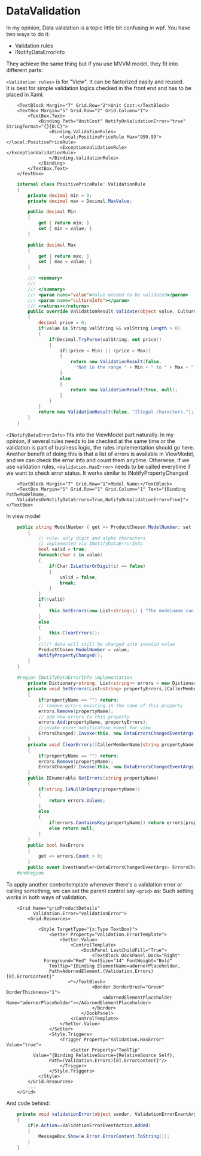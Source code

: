 # DataValidation
In my opinion, Data validation is a topic little bit confusing in wpf.
You have two ways to do it:
* Validation rules
* INotifyDataErrorInfo

They achieve the same thing but if you use MVVM model, they fit into different parts:

`<Validation rules>` is for "View". It can be factorized easily and reused.\
It is best for simple validation logics checked in the front end and has to be placed in Xaml.
```xaml
	<TextBlock Margin="7" Grid.Row="2">Unit Cost:</TextBlock>
	<TextBox Margin="5" Grid.Row="2" Grid.Column="1">
		<TextBox.Text>
			<Binding Path="UnitCost" NotifyOnValidationError="true" StringFormat="{}{0:C}">
				<Binding.ValidationRules>
					<local:PositivePriceRule Max="999.99"></local:PositivePriceRule>
					<ExceptionValidationRule></ExceptionValidationRule>
				</Binding.ValidationRules>
			</Binding>
		</TextBox.Text>
	</TextBox>
```
``` c#
	internal class PositivePriceRule: ValidationRule
	{
        private decimal min = 0;
        private decimal max = Decimal.MaxValue;

        public decimal Min
        {
            get { return min; }
            set { min = value; }
        }

        public decimal Max
        {
            get { return max; }
            set { max = value; }
        }

        /// <summary>
        /// 
        /// </summary>
        /// <param name="value">Value needed to be validated</param>
        /// <param name="cultureInfo"></param>
        /// <returns></returns>
        public override ValidationResult Validate(object value, CultureInfo cultureInfo)
        {
            decimal price = 0;
            if(value is String valString && valString.Length > 0)
            {
                if(Decimal.TryParse(valString, out price))
                {
                    if((price < Min) || (price > Max))
                    {
                        return new ValidationResult(false,
                          "Not in the range " + Min + " to " + Max + ".");
                    }
                    else
                    {
                        return new ValidationResult(true, null);
                    }
                }
            }
            return new ValidationResult(false, "Illegal characters.");
        }
    }
```
`<INotifyDataErrorInfo>` fits into the ViewModel part naturally. 
In my opinion, if several rules needs to be checked at the same time or the validation is part of business logic, the rules implementation should go here.
Another benefit of doing this is that a list of errors is available in ViewModel, and we can check the error info and count them anytime. Otherwise, if we use validation rules, `<Validation.HasError>` needs to be called everytime if we want to check error status.
It works similar to INotifyPropertyChanged
```xaml
	<TextBlock Margin="7" Grid.Row="1">Model Name:</TextBlock>
	<TextBox Margin="5" Grid.Row="1" Grid.Column="1" Text="{Binding Path=ModelName, 
	ValidatesOnNotifyDataErrors=True,NotifyOnValidationError=True}"></TextBox>
```
In view model
``` c#
	public string ModelNumber { get => ProductChosen.ModelNumber; set
		{
			// rule: only digit and alpha characters
			// implemented via INotifyDataErrorInfo
			bool valid = true;
			foreach(char c in value)
			{
				if(Char.IsLetterOrDigit(c) == false)
				{
					valid = false;
					break;
				}
			}
			if(!valid)
			{
				this.SetErrors(new List<string>() { "The modelname can only contain digit and alpha numbers" });
			}
			else
			{
				this.ClearErrors();
			}
			//!!! data will still be changed into invalid value
			ProductChosen.ModelNumber = value;
			NotifyPropertyChanged();
		}
	}
	
	#region INotifyDataErrorInfo implementation
		private Dictionary<string, List<string>> errors = new Dictionary<string, List<string>>();
		private void SetErrors(List<string> propertyErrors,[CallerMemberName]string propertyName="")
		{
			if(propertyName == "") return;
			// remove errors existing in the name of this property
			errors.Remove(propertyName);
			// add new errors to this property 
			errors.Add(propertyName, propertyErrors);
			//invoke error notification event for view
			ErrorsChanged?.Invoke(this, new DataErrorsChangedEventArgs(propertyName));
		}
		private void ClearErrors([CallerMemberName]string propertyName = "")
		{
			if(propertyName == "") return;
			errors.Remove(propertyName);
			ErrorsChanged?.Invoke(this, new DataErrorsChangedEventArgs(propertyName));
		}
		public IEnumerable GetErrors(string propertyName)
		{
			if(string.IsNullOrEmpty(propertyName))
			{
				return errors.Values;
			}
			else
			{
				if(errors.ContainsKey(propertyName)) return errors[propertyName];
				else return null;
			}
		}
		public bool HasErrors
		{
			get => errors.Count > 0;
		}
		public event EventHandler<DataErrorsChangedEventArgs> ErrorsChanged;
	#endregion
```
To apply another controltemplate whenever there's a validation error or calling something, we can set the parent control say `<grid>` as:
Such setting works in both ways of validation.
```
	<Grid Name="gridProductDetails"
		  Validation.Error="validationError">
		<Grid.Resources>

			<Style TargetType="{x:Type TextBox}">
				<Setter Property="Validation.ErrorTemplate">
					<Setter.Value>
						<ControlTemplate>
							<DockPanel LastChildFill="True">
								<TextBlock DockPanel.Dock="Right"
			  Foreground="Red" FontSize="14" FontWeight="Bold"
				ToolTip="{Binding ElementName=adornerPlaceholder,
				Path=AdornedElement.(Validation.Errors)[0].ErrorContent}"
					   >*</TextBlock>
								<Border BorderBrush="Green" BorderThickness="1">
									<AdornedElementPlaceholder Name="adornerPlaceholder"></AdornedElementPlaceholder>
								</Border>
							</DockPanel>
						</ControlTemplate>
					</Setter.Value>
				</Setter>
				<Style.Triggers>
					<Trigger Property="Validation.HasError" Value="true">
						<Setter Property="ToolTip"
		  Value="{Binding RelativeSource={RelativeSource Self},
				Path=(Validation.Errors)[0].ErrorContent}"/>
					</Trigger>
				</Style.Triggers>
			</Style>
		</Grid.Resources>
		...
	</Grid>
```
And code behind:
```c#
	private void validationError(object sender, ValidationErrorEventArgs e)
	{
		if(e.Action==ValidationErrorEventAction.Added)
		{
			MessageBox.Show(e.Error.ErrorContent.ToString());
		}
	}
```